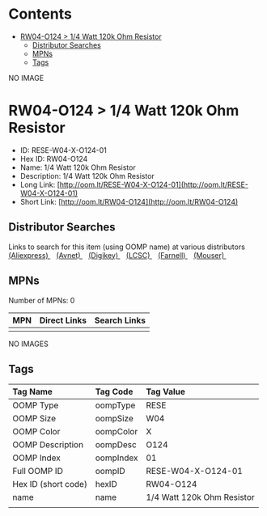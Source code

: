 



Contents
========

* [RW04-O124 > 1/4 Watt 120k Ohm Resistor](#rw04-o124--14-watt-120k-ohm-resistor)
	* [Distributor Searches](#distributor-searches)
	* [MPNs](#mpns)
	* [Tags](#tags)
  
NO IMAGE  
# RW04-O124 > 1/4 Watt 120k Ohm Resistor

- ID: RESE-W04-X-O124-01
- Hex ID: RW04-O124
- Name: 1/4 Watt 120k Ohm Resistor
- Description: 1/4 Watt 120k Ohm Resistor
- Long Link: [http://oom.lt/RESE-W04-X-O124-01](http://oom.lt/RESE-W04-X-O124-01)
- Short Link: [http://oom.lt/RW04-O124](http://oom.lt/RW04-O124)

## Distributor Searches
  
Links to search for this item (using OOMP name) at various distributors  
[(Aliexpress) ](https://www.aliexpress.com/wholesale?SearchText=11171/4+Watt+120k+Ohm+Resistor)&nbsp;&nbsp;&nbsp;[(Avnet) ](https://www.avnet.com/shop/us/search/1/4+Watt+120k+Ohm+Resistor)&nbsp;&nbsp;&nbsp;[(Digikey) ](https://www.digikey.co.uk/en/products/result?s=1/4+Watt+120k+Ohm+Resistor)&nbsp;&nbsp;&nbsp;[(LCSC) ](https://www.lcsc.com/search?q=1/4+Watt+120k+Ohm+Resistor)&nbsp;&nbsp;&nbsp;[(Farnell) ](https://uk.farnell.com/search?st=1/4+Watt+120k+Ohm+Resistor)&nbsp;&nbsp;&nbsp;[(Mouser) ](https://www.mouser.com/c/?q=1/4+Watt+120k+Ohm+Resistor)&nbsp;&nbsp;&nbsp;
## MPNs
  
Number of MPNs: 0  

|MPN|Direct Links|Search Links|
| :--- | :--- | :--- |
||||
  
NO IMAGES  
## Tags
  

|Tag Name|Tag Code|Tag Value|
| :--- | :--- | :--- |
|OOMP Type|oompType|RESE|
|OOMP Size|oompSize|W04|
|OOMP Color|oompColor|X|
|OOMP Description|oompDesc|O124|
|OOMP Index|oompIndex|01|
|Full OOMP ID|oompID|RESE-W04-X-O124-01|
|Hex ID (short code)|hexID|RW04-O124|
|name|name|1/4 Watt 120k Ohm Resistor|
||||
